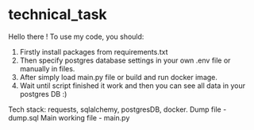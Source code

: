 # technical_task

Hello there ! To use my code, you should:
1) Firstly install packages from requirements.txt
2) Then specify postgres database settings in your own .env file or manually in files.
3) After simply load main.py file or build and run docker image.
4) Wait until script finished it work and then you can see all data in your postgres DB :)

Tech stack:
requests, sqlalchemy, postgresDB, docker.
Dump file - dump.sql
Main working file - main.py